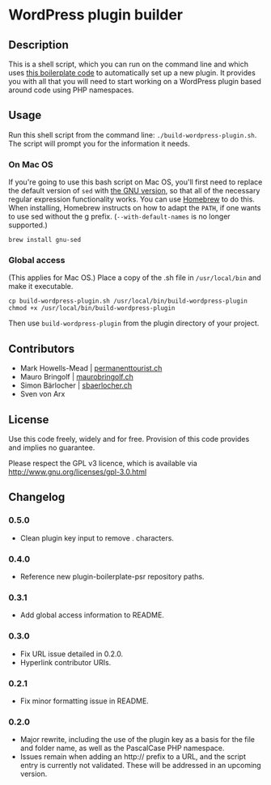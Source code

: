 # WordPress plugin builder

## Description
This is a shell script, which you can run on the command line and which uses
[this boilerplate code](https://github.com/WPSwitzerland/plugin-boilerplate-psr) to automatically set up a new plugin.
It provides you with all that you will need to start working on a WordPress plugin based around code using
PHP namespaces.

## Usage
Run this shell script from the command line: ``./build-wordpress-plugin.sh``. The script will prompt you for the
information it needs.

### On Mac OS
If you're going to use this bash script on Mac OS, you'll first need to replace the default version of ``sed`` with
[the GNU version](https://www.gnu.org/software/sed/), so that all of the necessary regular expression functionality
works. You can use [Homebrew](https://brew.sh/) to do this. When installing, Homebrew instructs on how to adapt the
``PATH``, if one wants to use sed without the g prefix. (``--with-default-names`` is no longer supported.)

```
brew install gnu-sed
```

### Global access
(This applies for Mac OS.) Place a copy of the .sh file in ``/usr/local/bin`` and make it executable.

    cp build-wordpress-plugin.sh /usr/local/bin/build-wordpress-plugin
    chmod +x /usr/local/bin/build-wordpress-plugin

Then use ``build-wordpress-plugin`` from the plugin directory of your project.

## Contributors
* Mark Howells-Mead | [permanenttourist.ch](https://permanenttourist.ch/topic/wordpress)
* Mauro Bringolf | [maurobringolf.ch](https://maurobringolf.ch)
* Simon Bärlocher | [sbaerlocher.ch](https://sbaerlocher.ch)
* Sven von Arx

## License
Use this code freely, widely and for free. Provision of this code provides and implies no guarantee.

Please respect the GPL v3 licence, which is available via http://www.gnu.org/licenses/gpl-3.0.html

## Changelog

### 0.5.0
* Clean plugin key input to remove . characters.

### 0.4.0
* Reference new plugin-boilerplate-psr repository paths.

### 0.3.1
* Add global access information to README.

### 0.3.0
* Fix URL issue detailed in 0.2.0.
* Hyperlink contributor URIs.

### 0.2.1
* Fix minor formatting issue in README.

### 0.2.0
* Major rewrite, including the use of the plugin key as a basis for the file and folder name, as well as the PascalCase PHP namespace.
* Issues remain when adding an http:// prefix to a URL, and the script entry is currently not validated. These will be addressed in an upcoming version.
